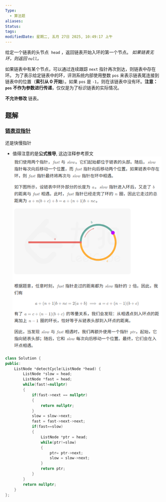 ```yaml
---
Type:
  - 算法题
aliases: 
Status: 
tags: 
modifiedDate: 星期二, 五月 27日 2025, 10:49:17 上午
---
```

给定一个链表的头节点  `head` ，返回链表开始入环的第一个节点。 _如果链表无环，则返回 `null`。_

如果链表中有某个节点，可以通过连续跟踪 `next` 指针再次到达，则链表中存在环。 为了表示给定链表中的环，评测系统内部使用整数 `pos` 来表示链表尾连接到链表中的位置（**索引从 0 开始**）。如果 `pos` 是 `-1`，则在该链表中没有环。**注意：`pos` 不作为参数进行传递**，仅仅是为了标识链表的实际情况。

**不允许修改** 链表。

## 题解

### [链表双指针](链表双指针.md)

还是快慢指针
- 值得注意的是**公式推导**, 这边注释参考原文
![](assets/142.%20环形链表%20II-1.png)

```cpp
class Solution {
public:
    ListNode *detectCycle(ListNode *head) {
        ListNode *slow = head;
        ListNode *fast = head;
        while(fast!=nullptr)
        {
            if(fast->next == nullptr)
            {
                return nullptr;
            }
            slow = slow->next;
            fast = fast->next->next;
            if(fast==slow)
            {
                ListNode *ptr = head;
                while(ptr!=slow)
                {
                    ptr= ptr->next;
                    slow = slow->next;
                }
                return ptr;
            }
        }
        return nullptr;
    }
};
```
